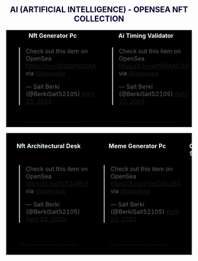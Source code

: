 <h2><center><font color="000033"> AI (ARTIFICIAL INTELLIGENCE) - OPENSEA NFT COLLECTION </font></center></h2>

<table style="width:100%;text-align:left;border-collapse:collapse;background-color:#000000;">
 <tr style="background-color:yellowgreen;color:#000000;">
</tr>
   
   <tr>
    <th style="width:25%"><font color="#F0FFFF"><center>Nft Generator Pc</center></font></th>
    <th style="width:25%"><font color="#F0FFFF"><center>Ai Timing Validator</center></font></th>
    <th style="width:25%"><font color="#F0FFFF"><center>Ai Computer Startup Pc</center></font></th>
  </tr>
   
     
  <tr>
  <td style="height:50px"><blockquote class="twitter-tweet" data-theme="dark"><p lang="en" dir="ltr">Check out this item on OpenSea <a href="https://t.co/85IzMNnOXA">https://t.co/85IzMNnOXA</a> via <a href="https://twitter.com/opensea?ref_src=twsrc%5Etfw">@opensea</a></p>&mdash; Sait Berki (@BerkiSait52105) <a href="https://twitter.com/BerkiSait52105/status/1914972881060036820?ref_src=twsrc%5Etfw">April 23, 2025</a></blockquote> <script async src="https://platform.twitter.com/widgets.js" charset="utf-8"></script>
 </td>
    
  <td style="height:50px"><blockquote class="twitter-tweet" data-theme="dark"><p lang="en" dir="ltr">Check out this item on OpenSea <a href="https://t.co/qP5W6AC3iX">https://t.co/qP5W6AC3iX</a> via <a href="https://twitter.com/opensea?ref_src=twsrc%5Etfw">@opensea</a></p>&mdash; Sait Berki (@BerkiSait52105) <a href="https://twitter.com/BerkiSait52105/status/1914997585997140132?ref_src=twsrc%5Etfw">April 23, 2025</a></blockquote> <script async src="https://platform.twitter.com/widgets.js" charset="utf-8"></script>
  </td>
    
  <td style="height:50px"><blockquote class="twitter-tweet" data-theme="dark"><p lang="en" dir="ltr">Check out this item on OpenSea <a href="https://t.co/8Ys0r4Tqus">https://t.co/8Ys0r4Tqus</a> via <a href="https://twitter.com/opensea?ref_src=twsrc%5Etfw">@opensea</a></p>&mdash; Sait Berki (@BerkiSait52105) <a href="https://twitter.com/BerkiSait52105/status/1914977865201856899?ref_src=twsrc%5Etfw">April 23, 2025</a></blockquote> <script async src="https://platform.twitter.com/widgets.js" charset="utf-8"></script>
  </td>   
</tr>

  <tr>
    <td style="height:40px"><a href=" https://opensea.io/Opraks" target="_blank"><font color="#000000"><center>Buy Now - 0,01ETH</center></font></a></td>
    <td style="height:40px"><a href=" https://opensea.io/Opraks" target="_blank"><font color="#000000"><center>Buy Now - 0,01ETH</center></font></a></td>
    <td style="height:40px"><a href=" https://opensea.io/Opraks" target="_blank"><font color="#000000"><center>Buy Now - 0,01ETH</center></font></a></td>
  </tr>
  
</table>


<table style="width:100%;text-align:left;border-collapse:collapse;background-color:#000000;">
	<tr style="background-color:yellowgreen;color:#000000;">
</tr>		
  <tr>
    <th style="width:25%"><font color="#F0FFFF"><center>Nft Architectural Desk</center></font></th>
    <th style="width:25%"><font color="#F0FFFF"><center>Meme Generator Pc</center></font></th>
    <th style="width:25%"><font color="#F0FFFF"><center>Nft Create Studio</center></font></th>
  </tr>

  <tr>
   <td style="height:50px"><blockquote class="twitter-tweet" data-theme="dark"><p lang="en" dir="ltr">Check out this item on OpenSea <a href="https://t.co/f17j1jAPcf">https://t.co/f17j1jAPcf</a> via <a href="https://twitter.com/opensea?ref_src=twsrc%5Etfw">@opensea</a></p>&mdash; Sait Berki (@BerkiSait52105) <a href="https://twitter.com/BerkiSait52105/status/1914978522365313480?ref_src=twsrc%5Etfw">April 23, 2025</a></blockquote> <script async src="https://platform.twitter.com/widgets.js" charset="utf-8"></script>
 </td>
    
  <td style="height:50px"><blockquote class="twitter-tweet" data-theme="dark"><p lang="en" dir="ltr">Check out this item on OpenSea <a href="https://t.co/7rkpCWuoSS">https://t.co/7rkpCWuoSS</a> via <a href="https://twitter.com/opensea?ref_src=twsrc%5Etfw">@opensea</a></p>&mdash; Sait Berki (@BerkiSait52105) <a href="https://twitter.com/BerkiSait52105/status/1914978852624834698?ref_src=twsrc%5Etfw">April 23, 2025</a></blockquote> <script async src="https://platform.twitter.com/widgets.js" charset="utf-8"></script>
 </td>

  <td style="height:50px">
    
  </td>
  
</tr>
 
  <tr>
    <td style="height:40px"><a href=" https://opensea.io/Opraks" target="_blank"><font color="#000000"><center>Buy Now - 0,01ETH</center></font></a></td>
    <td style="height:40px"><a href=" https://opensea.io/Opraks" target="_blank"><font color="#000000"><center>Buy Now - 0,01ETH</center></font></a></td>
    <td style="height:40px"><a href=" https://opensea.io/Opraks" target="_blank"><font color="#000000"><center>Buy Now - 0,01ETH</center></font></a></td>
  </tr>
  
</table>
